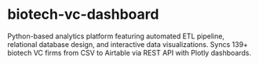 # biotech-vc-dashboard
Python-based analytics platform featuring automated ETL pipeline, relational database design, and interactive data visualizations. Syncs 139+ biotech VC firms from CSV to Airtable via REST API with Plotly dashboards.
